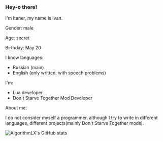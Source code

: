 ### Hey-o there!
I'm Itaner, my name is Ivan.

Gender: male

Age: secret

Birthday: May 20

I know languages:

- Russian (main)
- English (only written, with speech problems)

I'm:

- Lua developer
- Don't Starve Together Mod Developer

About me:

I do not consider myself a programmer, although I try to write in different languages, different projects(mainly Don't Starve Together mods).

![AlgorithmLX's GitHub stats](https://github-readme-stats.vercel.app/api?username=1t4n3r&count_private=true&theme=dark)

